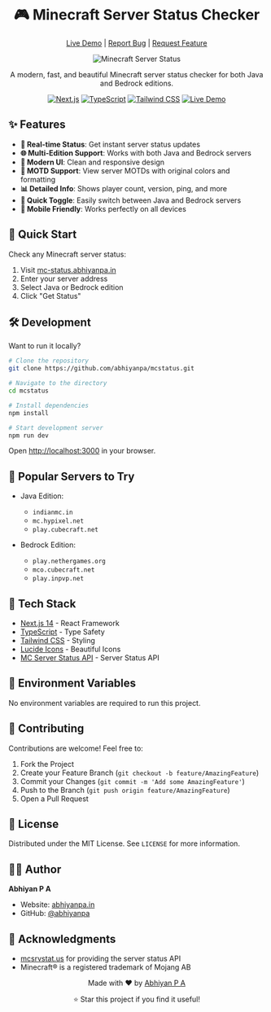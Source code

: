 <div align="center">

# 🎮 Minecraft Server Status Checker

[Live Demo](http://mc-status.abhiyanpa.in) | [Report Bug](https://github.com/abhiyanpa/mcstatus/issues) | [Request Feature](https://github.com/abhiyanpa/mcstatus/issues)

![Minecraft Server Status](public/og-image.png)

A modern, fast, and beautiful Minecraft server status checker for both Java and Bedrock editions.

[![Next.js](https://img.shields.io/badge/Next.js-14-black?style=for-the-badge&logo=next.js)](https://nextjs.org/)
[![TypeScript](https://img.shields.io/badge/TypeScript-4.9-blue?style=for-the-badge&logo=typescript)](https://www.typescriptlang.org/)
[![Tailwind CSS](https://img.shields.io/badge/Tailwind-3.3-38bdf8?style=for-the-badge&logo=tailwind-css)](https://tailwindcss.com/)
[![Live Demo](https://img.shields.io/badge/Demo-Live-brightgreen?style=for-the-badge&logo=vercel)](http://mc-status.abhiyanpa.in)

</div>

## ✨ Features

- **🚀 Real-time Status**: Get instant server status updates
- **🌐 Multi-Edition Support**: Works with both Java and Bedrock servers
- **💫 Modern UI**: Clean and responsive design
- **🎨 MOTD Support**: View server MOTDs with original colors and formatting
- **📊 Detailed Info**: Shows player count, version, ping, and more
- **🔄 Quick Toggle**: Easily switch between Java and Bedrock servers
- **📱 Mobile Friendly**: Works perfectly on all devices

## 🎯 Quick Start

Check any Minecraft server status:
1. Visit [mc-status.abhiyanpa.in](http://mc-status.abhiyanpa.in)
2. Enter your server address
3. Select Java or Bedrock edition
4. Click "Get Status"

## 🛠️ Development

Want to run it locally?

```bash
# Clone the repository
git clone https://github.com/abhiyanpa/mcstatus.git

# Navigate to the directory
cd mcstatus

# Install dependencies
npm install

# Start development server
npm run dev
```

Open [http://localhost:3000](http://localhost:3000) in your browser.

## 🌟 Popular Servers to Try

- Java Edition:
  - `indianmc.in`
  - `mc.hypixel.net`
  - `play.cubecraft.net`

- Bedrock Edition:
  - `play.nethergames.org`
  - `mco.cubecraft.net`
  - `play.inpvp.net`

## 🚀 Tech Stack

- [Next.js 14](https://nextjs.org/) - React Framework
- [TypeScript](https://www.typescriptlang.org/) - Type Safety
- [Tailwind CSS](https://tailwindcss.com/) - Styling
- [Lucide Icons](https://lucide.dev/) - Beautiful Icons
- [MC Server Status API](https://api.mcsrvstat.us/) - Server Status API

## 📝 Environment Variables

No environment variables are required to run this project.

## 🤝 Contributing

Contributions are welcome! Feel free to:

1. Fork the Project
2. Create your Feature Branch (`git checkout -b feature/AmazingFeature`)
3. Commit your Changes (`git commit -m 'Add some AmazingFeature'`)
4. Push to the Branch (`git push origin feature/AmazingFeature`)
5. Open a Pull Request

## 📜 License

Distributed under the MIT License. See `LICENSE` for more information.

## 👨‍💻 Author

**Abhiyan P A**
- Website: [abhiyanpa.in](https://abhiyanpa.in)
- GitHub: [@abhiyanpa](https://github.com/abhiyanpa)

## 🙏 Acknowledgments

- [mcsrvstat.us](https://mcsrvstat.us/) for providing the server status API
- Minecraft® is a registered trademark of Mojang AB

<div align="center">

Made with ❤️ by [Abhiyan P A](https://abhiyanpa.in)

⭐ Star this project if you find it useful!

</div>
